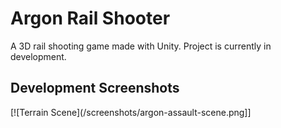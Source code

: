 # Argon Rail Shooter

A 3D rail shooting game made with Unity.  Project is currently in development.

## Development Screenshots

[![Terrain Scene](/screenshots/argon-assault-scene.png]]
